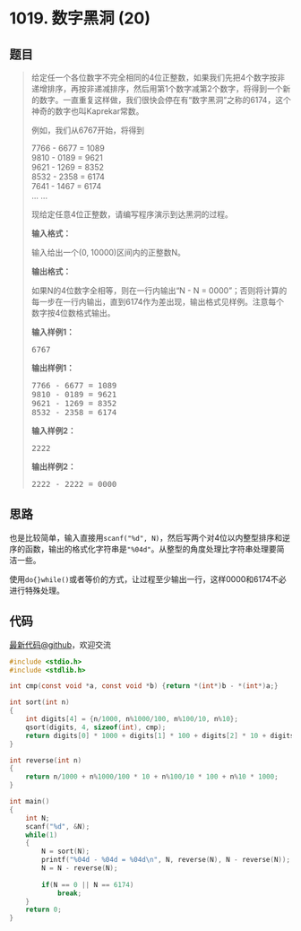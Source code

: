 <h1>1019. 数字黑洞 (20)</h1>

## 题目

> <div id="problemContent">
> <p>
> 给定任一个各位数字不完全相同的4位正整数，如果我们先把4个数字按非递增排序，再按非递减排序，然后用第1个数字减第2个数字，将得到一个新的数字。一直重复这样做，我们很快会停在有“数字黑洞”之称的6174，这个神奇的数字也叫Kaprekar常数。</p>
> <p>例如，我们从6767开始，将得到</p>
> <p>
> 7766 - 6677 = 1089<br/>
> 9810 - 0189 = 9621<br/>
> 9621 - 1269 = 8352<br/>
> 8532 - 2358 = 6174<br/>
> 7641 - 1467 = 6174<br/>
> ... ...</p>
> <p>现给定任意4位正整数，请编写程序演示到达黑洞的过程。</p>
> <p><b>
> 输入格式：
> </b></p>
> <p>输入给出一个(0, 10000)区间内的正整数N。
> </p>
> <p><b>
> 输出格式：
> </b></p>
> <p>如果N的4位数字全相等，则在一行内输出“N - N = 0000”；否则将计算的每一步在一行内输出，直到6174作为差出现，输出格式见样例。注意每个数字按4位数格式输出。
> </p>
> <b>输入样例1：</b><pre>
> 6767
> </pre>
> <b>输出样例1：</b><pre>
> 7766 - 6677 = 1089
> 9810 - 0189 = 9621
> 9621 - 1269 = 8352
> 8532 - 2358 = 6174
> </pre>
> <b>输入样例2：</b><pre>
> 2222
> </pre>
> <b>输出样例2：</b><pre>
> 2222 - 2222 = 0000
> </pre>
> </div>

## 思路

也是比较简单，输入直接用`scanf("%d", N)`，然后写两个对4位以内整型排序和逆序的函数，输出的格式化字符串是`"%04d"`。从整型的角度处理比字符串处理要简洁一些。

使用`do{}while()`或者等价的方式，让过程至少输出一行，这样0000和6174不必进行特殊处理。

## 代码

[最新代码@github](https://github.com/OliverLew/PAT/blob/master/PATBasic/1019.c)，欢迎交流
```c
#include <stdio.h>
#include <stdlib.h>

int cmp(const void *a, const void *b) {return *(int*)b - *(int*)a;}

int sort(int n)
{
    int digits[4] = {n/1000, n%1000/100, n%100/10, n%10};
    qsort(digits, 4, sizeof(int), cmp);
    return digits[0] * 1000 + digits[1] * 100 + digits[2] * 10 + digits[3];
}

int reverse(int n)
{
    return n/1000 + n%1000/100 * 10 + n%100/10 * 100 + n%10 * 1000;
}

int main()
{
    int N;
    scanf("%d", &N);
    while(1)
    {
        N = sort(N);
        printf("%04d - %04d = %04d\n", N, reverse(N), N - reverse(N));
        N = N - reverse(N);
        
        if(N == 0 || N == 6174) 
            break;
    }
    return 0;
}

```